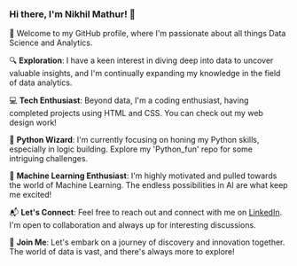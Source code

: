 ### Hi there, I'm Nikhil Mathur! 👋

🌟 Welcome to my GitHub profile, where I'm passionate about all things Data Science and Analytics.

🔍 **Exploration**: I have a keen interest in diving deep into data to uncover valuable insights, and I'm continually expanding my knowledge in the field of data analytics.

💻 **Tech Enthusiast**: Beyond data, I'm a coding enthusiast, having completed projects using HTML and CSS. You can check out my web design work!

🐍 **Python Wizard**: I'm currently focusing on honing my Python skills, especially in logic building. Explore my 'Python_fun' repo for some intriguing challenges.

🤖 **Machine Learning Enthusiast**: I'm highly motivated and pulled towards the world of Machine Learning. The endless possibilities in AI are what keep me excited!

📬 **Let's Connect**: Feel free to reach out and connect with me on [LinkedIn](https://www.linkedin.com/in/nikhil-mathur-4600661a8/). I'm open to collaboration and always up for interesting discussions.

🚀 **Join Me**: Let's embark on a journey of discovery and innovation together. The world of data is vast, and there's always more to explore!

<!---
Mathurshab2210/Mathurshab2210 is a ✨ special ✨ repository because its `README.md` (this file) appears on your GitHub profile.
You can click the Preview link to take a look at your changes.
--->
